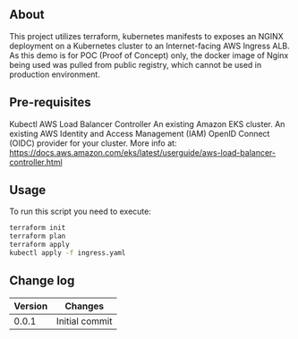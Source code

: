 ## About 
This project utilizes terraform, kubernetes manifests to exposes an NGINX deployment on a Kubernetes cluster to an Internet-facing AWS Ingress ALB. 
As this demo is for POC (Proof of Concept) only, the docker image of Nginx being used was pulled from public registry, which cannot be used in production environment.

## Pre-requisites
Kubectl
AWS Load Balancer Controller
An existing Amazon EKS cluster.
An existing AWS Identity and Access Management (IAM) OpenID Connect (OIDC) provider for your cluster. 
More info at: https://docs.aws.amazon.com/eks/latest/userguide/aws-load-balancer-controller.html

## Usage
To run this script you need to execute:

```bash
terraform init
terraform plan
terraform apply
kubectl apply -f ingress.yaml
```
## Change log

|Version|Changes|
|---|---|
|0.0.1|Initial commit|
